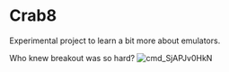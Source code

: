 # Crab8
Experimental project to learn a bit more about emulators.

Who knew breakout was so hard?
![cmd_SjAPJv0HkN](https://github.com/user-attachments/assets/bf9a0293-4579-468f-8555-0a688fa1dbe3)
